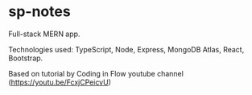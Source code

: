 # sp-notes

Full-stack MERN app.

Technologies used: TypeScript, Node, Express, MongoDB Atlas, React, Bootstrap.

Based on tutorial by Coding in Flow youtube channel (https://youtu.be/FcxjCPeicvU)
